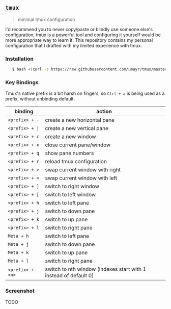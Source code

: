 ## `tmux`
> minimal tmux configuration

I'd recommend you to never copy/paste or blindly use someone else's configuration, tmux is a powerful tool and configuring it yourself would be more appropriate way to learn it. This repository contains my personal configuration that I drafted with my limited experience with tmux. 

### Installation
```bash
   $ bash <(curl -s https://raw.githubusercontent.com/umayr/tmux/master/init.sh)
```

### Key Bindings

Tmux's native prefix is a bit harsh on fingers, so `Ctrl + a` is being used as a prefix, without unbinding default.

| binding | action |
|---------|--------|
| `<prefix> + -` | create a new horizontal pane |
| `<prefix> + \|` | create a new vertical pane |
| `<prefix> + c` | create a new window |
| `<prefix> + x` | close current pane/window |
| `<prefix> + q` | show pane numbers |
| `<prefix> + r` | reload tmux configuration |
| `<prefix> + >` | swap current window with right |
| `<prefix> + <` | swap current window with left |
| `<prefix> + ]` | switch to right window |
| `<prefix> + [` | switch to left window |
| `<prefix> + h` | switch to left pane |
| `<prefix> + j` | switch to down pane |
| `<prefix> + k` | switch to up pane |
| `<prefix> + l` | switch to right pane |
| `Meta + h` | switch to left pane |
| `Meta + j` | switch to down pane |
| `Meta + k` | switch to up pane |
| `Meta + l` | switch to right pane |
| `<prefix> + <n>` | switch to nth window (indexes start with 1 instead of default 0) |

### Screenshot

TODO

